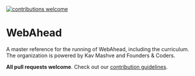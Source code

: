 [![contributions welcome](https://img.shields.io/badge/contributions-welcome-brightgreen.svg?style=flat)](https://github.com/foundersandcoders/master-reference/issues)

# WebAhead

A master reference for the running of WebAhead, including the curriculum. 
The organization is powered by Kav Mashve and Founders & Coders.

**All pull requests welcome**. Check out our [contribution guidelines](https://github.com/foundersandcoders/master-reference/blob/master/CONTRIBUTING.md).

